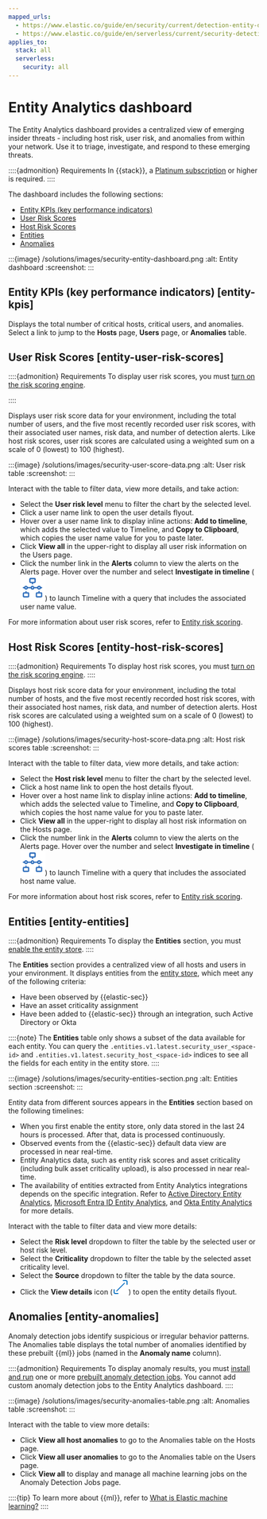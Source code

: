 ```yaml
---
mapped_urls:
  - https://www.elastic.co/guide/en/security/current/detection-entity-dashboard.html
  - https://www.elastic.co/guide/en/serverless/current/security-detection-entity-dashboard.html
applies_to:
  stack: all
  serverless:
    security: all
---
```


# Entity Analytics dashboard


The Entity Analytics dashboard provides a centralized view of emerging insider threats - including host risk, user risk, and anomalies from within your network. Use it to triage, investigate, and respond to these emerging threats.

::::{admonition} Requirements
In {{stack}}, a [Platinum subscription](https://www.elastic.co/pricing/) or higher is required.
::::


The dashboard includes the following sections:

* [Entity KPIs (key performance indicators)](/solutions/security/dashboards/entity-analytics-dashboard.md#entity-kpis)
* [User Risk Scores](/solutions/security/dashboards/entity-analytics-dashboard.md#entity-user-risk-scores)
* [Host Risk Scores](/solutions/security/dashboards/entity-analytics-dashboard.md#entity-host-risk-scores)
* [Entities](/solutions/security/dashboards/entity-analytics-dashboard.md#entity-entities)
* [Anomalies](/solutions/security/dashboards/entity-analytics-dashboard.md#entity-anomalies)

:::{image} /solutions/images/security-entity-dashboard.png
:alt: Entity dashboard
:screenshot:
:::


## Entity KPIs (key performance indicators) [entity-kpis]

Displays the total number of critical hosts, critical users, and anomalies. Select a link to jump to the **Hosts** page, **Users** page, or **Anomalies** table.


## User Risk Scores [entity-user-risk-scores]

::::{admonition} Requirements
To display user risk scores, you must [turn on the risk scoring engine](/solutions/security/advanced-entity-analytics/turn-on-risk-scoring-engine.md).

::::


Displays user risk score data for your environment, including the total number of users, and the five most recently recorded user risk scores, with their associated user names, risk data, and number of detection alerts. Like host risk scores, user risk scores are calculated using a weighted sum on a scale of 0 (lowest) to 100 (highest).

:::{image} /solutions/images/security-user-score-data.png
:alt: User risk table
:screenshot:
:::

Interact with the table to filter data, view more details, and take action:

* Select the **User risk level** menu to filter the chart by the selected level.
* Click a user name link to open the user details flyout.
* Hover over a user name link to display inline actions: **Add to timeline**, which adds the selected value to Timeline, and **Copy to Clipboard**, which copies the user name value for you to paste later.
* Click **View all** in the upper-right to display all user risk information on the Users page.
* Click the number link in the **Alerts** column to view the alerts on the Alerts page. Hover over the number and select **Investigate in timeline** (![Investigate in timeline icon](/solutions/images/security-timeline-button-osquery.png "title =20x20")) to launch Timeline with a query that includes the associated user name value.

For more information about user risk scores, refer to [Entity risk scoring](/solutions/security/advanced-entity-analytics/entity-risk-scoring.md).


## Host Risk Scores [entity-host-risk-scores]

::::{admonition} Requirements
To display host risk scores, you must [turn on the risk scoring engine](/solutions/security/advanced-entity-analytics/turn-on-risk-scoring-engine.md).
::::


Displays host risk score data for your environment, including the total number of hosts, and the five most recently recorded host risk scores, with their associated host names, risk data, and number of detection alerts. Host risk scores are calculated using a weighted sum on a scale of 0 (lowest) to 100 (highest).

:::{image} /solutions/images/security-host-score-data.png
:alt: Host risk scores table
:screenshot:
:::

Interact with the table to filter data, view more details, and take action:

* Select the **Host risk level** menu to filter the chart by the selected level.
* Click a host name link to open the host details flyout.
* Hover over a host name link to display inline actions: **Add to timeline**, which adds the selected value to Timeline, and **Copy to Clipboard**, which copies the host name value for you to paste later.
* Click **View all** in the upper-right to display all host risk information on the Hosts page.
* Click the number link in the **Alerts** column to view the alerts on the Alerts page. Hover over the number and select **Investigate in timeline** (![Investigate in timeline icon](/solutions/images/security-timeline-button-osquery.png "title =20x20")) to launch Timeline with a query that includes the associated host name value.

For more information about host risk scores, refer to [Entity risk scoring](/solutions/security/advanced-entity-analytics/entity-risk-scoring.md).


## Entities [entity-entities]


::::{admonition} Requirements
To display the **Entities** section, you must [enable the entity store](/solutions/security/advanced-entity-analytics/entity-store.md#enable-entity-store).
::::


The **Entities** section provides a centralized view of all hosts and users in your environment. It displays entities from the [entity store](/solutions/security/advanced-entity-analytics/entity-store.md), which meet any of the following criteria:

* Have been observed by {{elastic-sec}}
* Have an asset criticality assignment
* Have been added to {{elastic-sec}} through an integration, such Active Directory or Okta

::::{note}
The **Entities** table only shows a subset of the data available for each entity. You can query the `.entities.v1.latest.security_user_<space-id>` and `.entities.v1.latest.security_host_<space-id>` indices to see all the fields for each entity in the entity store.
::::


:::{image} /solutions/images/security-entities-section.png
:alt: Entities section
:screenshot:
:::

Entity data from different sources appears in the **Entities** section based on the following timelines:

* When you first enable the entity store, only data stored in the last 24 hours is processed. After that, data is processed continuously.
* Observed events from the {{elastic-sec}} default data view are processed in near real-time.
* Entity Analytics data, such as entity risk scores and asset criticality (including bulk asset criticality upload), is also processed in near real-time.
* The availability of entities extracted from Entity Analytics integrations depends on the specific integration. Refer to [Active Directory Entity Analytics](https://docs.elastic.co/en/integrations/entityanalytics_ad), [Microsoft Entra ID Entity Analytics](https://docs.elastic.co/en/integrations/entityanalytics_entra_id), and [Okta Entity Analytics](https://docs.elastic.co/en/integrations/entityanalytics_okta) for more details.

Interact with the table to filter data and view more details:

* Select the **Risk level** dropdown to filter the table by the selected user or host risk level.
* Select the **Criticality** dropdown to filter the table by the selected asset criticality level.
* Select the **Source** dropdown to filter the table by the data source.
* Click the **View details** icon (![View details icon](/solutions/images/security-view-details-icon.png "title =20x20")) to open the entity details flyout.


## Anomalies [entity-anomalies]

Anomaly detection jobs identify suspicious or irregular behavior patterns. The Anomalies table displays the total number of anomalies identified by these prebuilt {{ml}} jobs (named in the **Anomaly name** column).

::::{admonition} Requirements
To display anomaly results, you must [install and run](/explore-analyze/machine-learning/anomaly-detection/ml-ad-run-jobs.md) one or more [prebuilt anomaly detection jobs](/reference/data-analysis/machine-learning/ootb-ml-jobs-siem.md). You cannot add custom anomaly detection jobs to the Entity Analytics dashboard.
::::


:::{image} /solutions/images/security-anomalies-table.png
:alt: Anomalies table
:screenshot:
:::

Interact with the table to view more details:

* Click **View all host anomalies** to go to the Anomalies table on the Hosts page.
* Click **View all user anomalies** to go to the Anomalies table on the Users page.
* Click **View all** to display and manage all machine learning jobs on the Anomaly Detection Jobs page.

::::{tip}
To learn more about {{ml}}, refer to [What is Elastic machine learning?](/explore-analyze/machine-learning.md)
::::
